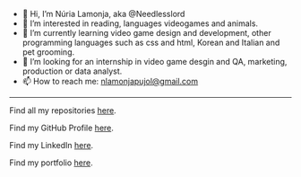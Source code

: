 - 👋 Hi, I’m Núria Lamonja, aka @Needlesslord
- 👀 I’m interested in reading, languages videogames and animals.
- 🌱 I’m currently learning video game design and development, other programming languages such as css and html, Korean and Italian and pet grooming.
- 💞️ I’m looking for an internship in video game desgin and QA, marketing, production or data analyst.
- 📫 How to reach me: nlamonjapujol@gmail.com

-----

Find all my repositories [here](https://needlesslord.github.io/Needlesslord/).

Find my GitHub Profile [here](https://github.com/Needlesslord).

Find my LinkedIn [here](https://www.linkedin.com/in/needlesslord/).

Find my portfolio [here](https://needlesslord.github.io/nurialamonja/).

<!---
Needlesslord/Needlesslord is a ✨ special ✨ repository because its `README.md` (this file) appears on your GitHub profile.
You can click the Preview link to take a look at your changes.
--->
